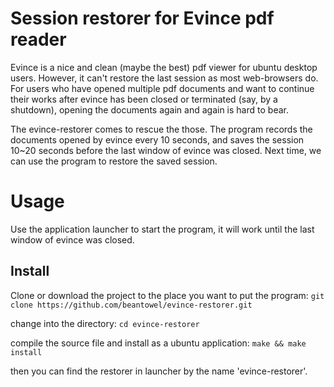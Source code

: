 # Session restorer for Evince pdf reader

Evince is a nice and clean (maybe the best) pdf viewer for ubuntu desktop users. However, it can't restore the last session as most web-browsers do. For users who have opened multiple pdf documents and want to continue their works after evince has been closed or terminated (say, by a shutdown), opening the documents again and again is hard to bear.

The evince-restorer comes to rescue the those. The program records the documents opened by evince every 10 seconds, and saves the session 10~20 seconds before the last window of evince was closed. Next time, we can use the program to restore the saved session.

# Usage

Use the application launcher to start the program, it will work until the last window of evince was closed.

## Install

Clone or download the project to the place you want to put the program:
`git clone https://github.com/beantowel/evince-restorer.git`

change into the directory:
`cd evince-restorer`

compile the source file and install as a ubuntu application:
`make && make install`

then you can find the restorer in launcher by the name 'evince-restorer'.
